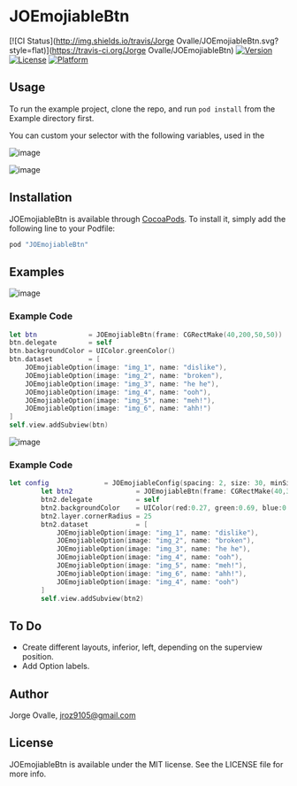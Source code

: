 # JOEmojiableBtn

[![CI Status](http://img.shields.io/travis/Jorge Ovalle/JOEmojiableBtn.svg?style=flat)](https://travis-ci.org/Jorge Ovalle/JOEmojiableBtn)
[![Version](https://img.shields.io/cocoapods/v/JOEmojiableBtn.svg?style=flat)](http://cocoapods.org/pods/JOEmojiableBtn)
[![License](https://img.shields.io/cocoapods/l/JOEmojiableBtn.svg?style=flat)](http://cocoapods.org/pods/JOEmojiableBtn)
[![Platform](https://img.shields.io/cocoapods/p/JOEmojiableBtn.svg?style=flat)](http://cocoapods.org/pods/JOEmojiableBtn)

## Usage

To run the example project, clone the repo, and run `pod install` from the Example directory first.

You can custom your selector with the following variables, used in the 

![image](http://i.imgur.com/e4zaaye.png)


![image](http://i.imgur.com/yNfyP3c.png)


## Installation

JOEmojiableBtn is available through [CocoaPods](http://cocoapods.org). To install
it, simply add the following line to your Podfile:

```ruby
pod "JOEmojiableBtn"
```


## Examples

![image](http://i.imgur.com/A6Z1oTI.gif)

### Example Code

```swift
let btn             = JOEmojiableBtn(frame: CGRectMake(40,200,50,50))
btn.delegate        = self
btn.backgroundColor = UIColor.greenColor()
btn.dataset         = [
    JOEmojiableOption(image: "img_1", name: "dislike"),
    JOEmojiableOption(image: "img_2", name: "broken"),
    JOEmojiableOption(image: "img_3", name: "he he"),
    JOEmojiableOption(image: "img_4", name: "ooh"),
    JOEmojiableOption(image: "img_5", name: "meh!"),
    JOEmojiableOption(image: "img_6", name: "ahh!")
]
self.view.addSubview(btn)
```


![image](http://i.imgur.com/G6PmoDE.gif)

### Example Code

```swift
let config              = JOEmojiableConfig(spacing: 2, size: 30, minSize: 34, maxSize: 45, s_options_selector: 30)
        let btn2                = JOEmojiableBtn(frame: CGRectMake(40,300,50,50), config: config)
        btn2.delegate           = self
        btn2.backgroundColor    = UIColor(red:0.27, green:0.69, blue:0.67, alpha:1)
        btn2.layer.cornerRadius = 25
        btn2.dataset            = [
            JOEmojiableOption(image: "img_1", name: "dislike"),
            JOEmojiableOption(image: "img_2", name: "broken"),
            JOEmojiableOption(image: "img_3", name: "he he"),
            JOEmojiableOption(image: "img_4", name: "ooh"),
            JOEmojiableOption(image: "img_5", name: "meh!"),
            JOEmojiableOption(image: "img_6", name: "ahh!"),
            JOEmojiableOption(image: "img_4", name: "ooh")
        ]
        self.view.addSubview(btn2)
```




## To Do
* Create different layouts, inferior, left, depending on the superview position.
* Add Option labels.


## Author

Jorge Ovalle, jroz9105@gmail.com

## License

JOEmojiableBtn is available under the MIT license. See the LICENSE file for more info.
